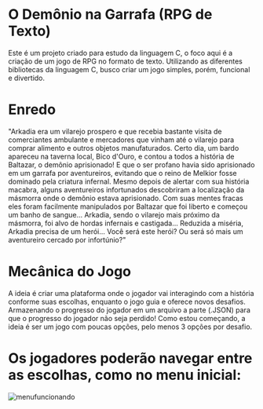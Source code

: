 # O Demônio na Garrafa (RPG de Texto)

Este é um projeto criado para estudo da linguagem C, o foco aqui é a criação de um jogo de RPG
no formato de texto. Utilizando as diferentes bibliotecas da linguagem C, busco criar um jogo
simples, porém, funcional e divertido.

# Enredo
"Arkadia era um vilarejo prospero e que recebia bastante visita de comerciantes ambulante e mercadores que vinham
até o vilarejo para comprar alimento e outros objetos manufaturados. Certo dia, um bardo apareceu na taverna local,
Bico d'Ouro, e contou a todos a história de Baltazar, o demônio aprisionado! E que o ser profano havia sido aprisionado
em um garrafa por aventureiros, evitando que o reino de Melkior fosse dominado pela criatura infernal. Mesmo depois de alertar
com sua história macabra, alguns aventureiros infortunados descobriram a localização da másmorra onde o demônio estava
aprisionado. Com suas mentes fracas eles foram facilmente manipulados por Baltazar que foi liberto e começou um banho de sangue...
Arkadia, sendo o vilarejo mais próximo da másmorra, foi alvo de hordas infernais e castigada...
Reduzida a miséria, Arkadia precisa de um herói... Você será este herói? Ou será só mais um aventureiro cercado por infortúnio?"

# Mecânica do Jogo
A ideia é criar uma plataforma onde o jogador vai interagindo com a história conforme suas escolhas,
enquanto o jogo guia e oferece novos desafios. Armazenando o progresso do jogador em um arquivo a parte (.JSON)
para que o progresso do jogador não seja perdido!
Como estou começando, a ideia é ser um jogo com poucas opções, pelo menos 3 opções por desafio.

# Os jogadores poderão navegar entre as escolhas, como no menu inicial:
![menufuncionando](https://user-images.githubusercontent.com/115588683/229429915-16dd79a1-43ec-4ba4-bf59-4f18e772e821.gif)
